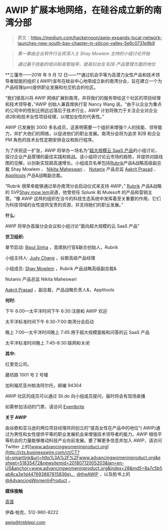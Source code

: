 # AWIP 扩展本地网络，在硅谷成立新的南湾分部

> 原文：<https://medium.com/hackernoon/awip-expands-local-network-launches-new-south-bay-chapter-in-silicon-valley-5e6c0731e9b9>

> *第一章由企业软件行业资深人士 Shay Mowlem 主持的小组讨论开始*
> 
> *通过基于技能的培训和高管指导，提高妇女在 B2B 产品管理方面的地位*

**三藩市——2018 年 9 月 12 日——**通过机会平等为高潜力女性产品和技术领导者赋能的组织 **(** AWIP)宣布在硅谷中心地带成立新的南湾分会，旨在建立一个为产品经理(pm)提供职业发展和社交机会的社区。

“我们很高兴将 AWIP 网络扩展到南湾，并将我们的服务带给这个社区的项目经理和技术领导者，”AWIP 创始人兼首席执行官 Nancy Wang 说。“由于以企业为重点的公司中的性别比例远远落后于技术行业，AWIP 计划将致力于关注企业对企业(B2B)和技术女性项目经理，以增加女性的代表性。”

AWIP 已发展到 3000 多名成员，这表明需要一个组织来增强个人的技能、领导能力，并扩大他们的网络，以促进他们的职业发展。南湾分会将为追求 B2B 和企业 PM 角色的技术女性定期安排会议和执行程序。

为了庆祝这一扩张，AWIP 将举办一场名为“[超大规模云 SaaS 产品](https://www.eventbrite.com/e/cloud-saas-products-for-hyperscale-tickets-46676337181)的小组讨论，探讨企业产品管理的最佳实践和挑战。该小组将讨论云市场的趋势，并提供对路线图的见解，以创新实现超高速增长。小组成员名单包括[Rubrik](https://www.linkedin.com/in/shaymowlem/)产品&战略高级副总裁 Shay Mowlem 、 [Nikita Maheswari](https://www.linkedin.com/in/nikita-maheshwari/) 、 [Nutanix](https://www.nutanix.com/) 产品总监 [Aakrit Prasad](https://www.linkedin.com/in/aakritprasad/) 、 [Applitools](https://applitools.com/) 产品&战略副总裁。

“Rubrik 很荣幸能够通过举办南湾分会启动仪式来支持 AWIP，” [Rubrik](https://www.rubrik.com/) 产品&战略的 SVP[Shay mow lem](https://www.linkedin.com/in/shaymowlem/)说道，他曾担任 Splunk 和 Mulesoft 的产品和营销主管。“像 AWIP 这样的组织在当今的科技生态系统中发挥着至关重要的作用，它们为科技领域的女性提供宝贵的资源，并支持她们的职业发展。”

**什么:**

AWIP 将举办首届分会会议和小组讨论“面向超大规模的云 SaaS 产品”

**世卫组织:**

章节启动: [Bipul Sinha](https://www.linkedin.com/in/bipulsinha/) ，首席执行官&联合创始人，Rubrik

小组主持人: [Judy Chang](https://www.linkedin.com/in/judychang95070/) ，谷歌高级产品经理

小组成员: [Shay Mowlem](https://www.linkedin.com/in/shaymowlem/) ，Rubrik 产品战略高级副总裁&

Nutanix 产品总监 Nikita Maheswari

[Aakrit Prasad](https://www.linkedin.com/in/aakritprasad/) ，副总裁，产品战略负责人&，Applitools

**何时:**

下午 6:00—太平洋时间下午 6:30:注册和 AWIP 欢迎

太平洋标准时间下午 6:30-7:00:南湾分会启动

晚上 7:00—太平洋时间晚上 7:45:用于超大规模面板和问答的云 SaaS 产品

太平洋标准时间晚上 7:45–8:30:联网和关闭

**其中:**

红里克公司。

磨坊路 1001 号 2 号楼

加利福尼亚州帕洛阿尔托，邮编 94304

AWIP 社区的成员可以通过 Sli.do 向小组成员提问，届时将会有现场直播

如需参加活动的门票，请访问 [Eventbrite](https://www.eventbrite.com/e/launch-mixer-cloud-saas-products-for-hyperscale-tickets-46676337181)

**关于 AWIP**

由谷歌和亚马逊的两位项目经理共同创立的“提高女性在产品中的地位”( AWIP)通过为男性和女性提供平等的职业发展机会来增强技术领导者的能力。AWIP 相信平等机会的力量能够推动科技产业向前发展。要了解更多信息并加入 AWIP，请访问 Twitter 上的[www.advancingwomeninproduct.org](http://cts.businesswire.com/ct/CT?id=smartlink&url=http%3A%2F%2Fwww.advancingwomeninproduct.org&esheet=51835472&newsitemid=20180712005203&lan=en-US&anchor=www.advancingwomeninproduct.org&index=28&md5=8a7c5b5ab8ca3e1d447693887815836e)、 [@theAWIP](http://cts.businesswire.com/ct/CT?id=smartlink&url=https%3A%2F%2Ftwitter.com%2Ftheawip&esheet=51835472&newsitemid=20180712005203&lan=en-US&anchor=%40theAWIP&index=29&md5=b8708362df5190c2fae1cf21eae6f00c) ，以及脸书上的 [@AdvancingWomenInProduct](http://cts.businesswire.com/ct/CT?id=smartlink&url=https%3A%2F%2Fwww.facebook.com%2Fadvancingwomeninproduct%2F&esheet=51835472&newsitemid=20180712005203&lan=en-US&anchor=%40AdvancingWomenInProduct&index=30&md5=86c48dd5a4f5a98f9b855e5c2e6a9b63) 。

**媒体接触**

[高音](http://www.treblepr.com)

伊森·帕克，512-960-8222

[awip@treblepr.com](mailto:awip@treblepr.com)